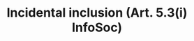 ---
title: "Incidental inclusion (Art. 5.3(i) InfoSoc)"
short: "info53i"
draft: "false"
summary: ""
more: ""
linklaw: ""
---